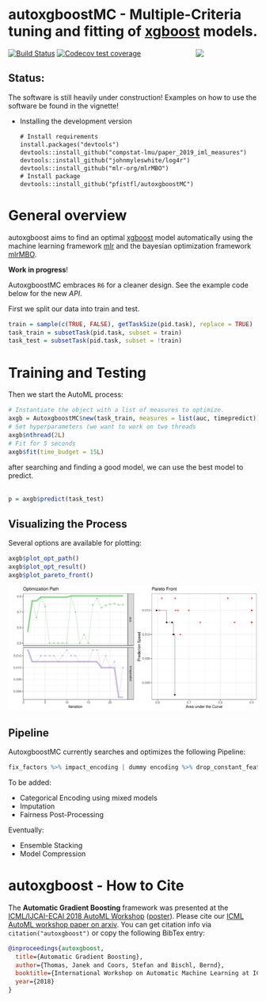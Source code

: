 # autoxgboostMC - Multiple-Criteria tuning and fitting of [xgboost](https://github.com/dmlc/xgboost) models.

<img align="right" src="https://raw.githubusercontent.com/ja-thomas/autoxgboost/master/man/figures/hexagon.svg?sanitize=true" width="125px">


[![Build Status](https://travis-ci.org/pfistfl/autoxgboostMC.svg?branch=master)](https://travis-ci.org/pfistfl/autoxgboostMC)
[![Codecov test coverage](https://codecov.io/gh/pfistfl/autoxgboostMC/branch/master/graph/badge.svg)](https://codecov.io/gh/pfistfl/autoxgboostMC?branch=master)


## Status:
The software is still heavily under construction!
Examples on how to use the software be found in the vignette!


* Installing the development version

    ```splus
    # Install requirements
    install.packages("devtools")
    devtools::install_github("compstat-lmu/paper_2019_iml_measures")
    devtools::install_github("johnmyleswhite/log4r")
    devtools::install_github("mlr-org/mlrMBO")
    # Install package
    devtools::install_github("pfistfl/autoxgboostMC")
    ```

# General overview

autoxgboost aims to find an optimal [xgboost](https://github.com/dmlc/xgboost) model automatically using the machine learning framework [mlr](https://github.com/mlr-org/mlr)
and the bayesian optimization framework [mlrMBO](https://github.com/mlr-org/mlrMBO).

**Work in progress**!

AutoxgboostMC embraces `R6` for a cleaner design.
See the example code below for the new *API*.


First we split our data into train and test.
```r
train = sample(c(TRUE, FALSE), getTaskSize(pid.task), replace = TRUE)
task_train = subsetTask(pid.task, subset = train)
task_test = subsetTask(pid.task, subset = !train)
```

# Training and Testing
Then we start the AutoML process:

```r
# Instantiate the object with a list of measures to optimize.
axgb = AutoxgboostMC$new(task_train, measures = list(auc, timepredict))
# Set hyperparameters (we want to work on two threads
axgb$nthread(2L)
# Fit for 5 seconds
axgb$fit(time_budget = 15L)
```
after searching and finding a good model, we can use the best model to predict.

```r

p = axgb$predict(task_test)
```

## Visualizing the Process

Several options are available for plotting:
```r
axgb$plot_opt_path()
axgb$plot_opt_result()
axgb$plot_pareto_front()
```
![Result of an AutoxgboostMC run](inst/result_plot.png)

## Pipeline

AutoxgboostMC currently searches and optimizes the following Pipeline:

```r
fix_factors %>% impact_encoding | dummy encoding %>% drop_constant_feats %>% learner %>% tune_threshold
```

To be added:
- Categorical Encoding using mixed models
- Imputation
- Fairness Post-Processing

Eventually:
- Ensemble Stacking
- Model Compression

# autoxgboost - How to Cite

The **Automatic Gradient Boosting** framework was presented at the [ICML/IJCAI-ECAI 2018 AutoML Workshop](https://sites.google.com/site/automl2018icml/accepted-papers) ([poster](poster_2018.pdf)).
Please cite our [ICML AutoML workshop paper on arxiv](https://arxiv.org/abs/1807.03873v2).
You can get citation info via `citation("autoxgboost")` or copy the following BibTex entry:

```bibtex
@inproceedings{autoxgboost,
  title={Automatic Gradient Boosting},
  author={Thomas, Janek and Coors, Stefan and Bischl, Bernd},
  booktitle={International Workshop on Automatic Machine Learning at ICML},
  year={2018}
}
```

